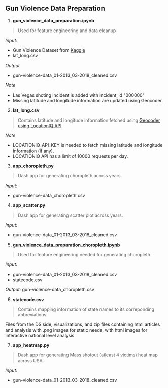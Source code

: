 ## Gun Violence Data Preparation

1. **gun_violence_data_preparation.ipynb**

> Used for feature engineering and data cleanup

_Input:_
* Gun Violence Dataset from [Kaggle](https://www.kaggle.com/jameslko/gun-violence-data) 
* lat_long.csv 

_Output_
* gun-violence-data_01-2013_03-2018_cleaned.csv

_Note_
* Las Vegas shoting incident is added with incident_id "000000"
* Missing latitude and longitude information are updated using Geocoder.

2. **lat_long.csv**

> Contains latitude and longitude information fetched using [Geocoder using LocationIQ API](https://geocoder.readthedocs.io/providers/LocationIQ.html)

_Note_
* LOCATIONIQ_API_KEY is needed to fetch missing latitude and longitude information (if any). 
* LOCATIONIQ API has a limit of 10000 requests per day.

3. **app_choropleth.py**

> Dash app for generating choropleth across years.

_Input:_
* gun-violence-data_choropleth.csv

4. **app_scatter.py**

> Dash app for generating scatter plot across years.

_Input:_
* gun-violence-data_01-2013_03-2018_cleaned.csv

5. **gun_violence_data_preparation_choropleth.ipynb**

> Used for feature engineering needed for generating choropleth.

_Input:_
* gun-violence-data_01-2013_03-2018_cleaned.csv
* statecode.csv

_Output:_
gun-violence-data_choropleth.csv

6. **statecode.csv**

> Contains mapping information of state names to its correponding abbreviations.

Files from the DS side, visualizations, and zip files containing html articles and analysis with .png images
for static needs, with html images for interactive national level analysis

7. **app_heatmap.py**

> Dash app for generating Mass shotout (atleast 4 victims) heat map across USA.

_Input:_
* gun-violence-data_01-2013_03-2018_cleaned.csv
